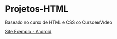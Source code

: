 # Projetos-HTML
Baseado no curso de HTML e CSS do CursoemVídeo


<a href="https://tiagohrpg.github.io/Projetos-HTML/modulo-2/desafio-10-site_android/">Site Exemplo - Android</a>
